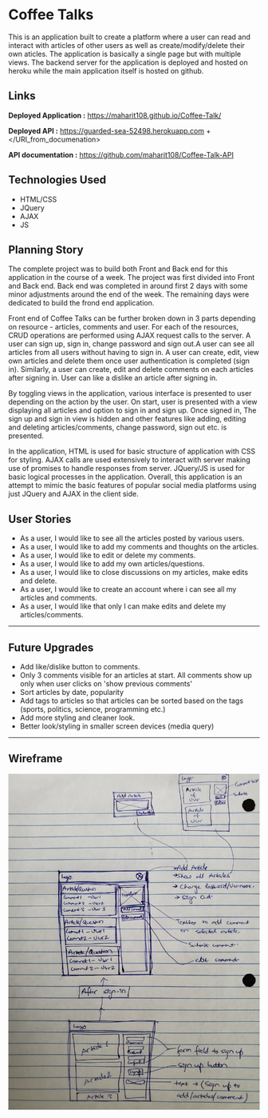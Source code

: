 # Coffee Talks

This is an application built to create a platform where a user can read and interact with articles of other users as well as create/modify/delete their own aticles. The application is basically a single page but with multiple views. The backend server for the application is deployed and hosted on heroku while the main application itself is hosted on github.

## Links
**Deployed Application :** <https://maharit108.github.io/Coffee-Talk/>

**Deployed API :** <https://guarded-sea-52498.herokuapp.com> + </URI_from_documenation>

**API documentation :** <https://github.com/maharit108/Coffee-Talk-API>


## Technologies Used
- HTML/CSS
- JQuery
- AJAX
- JS


## Planning Story
The complete project was to build both Front and Back end for this application in the course of a week. The project was first divided into Front and Back end. Back end was completed in around first 2 days with some minor adjustments around the end of the week. The remaining days were dedicated to build the frond end application.

Front end of Coffee Talks can be further broken down in 3 parts depending on resource - articles, comments and user. For each of the resources, CRUD operations are performed using AJAX request calls to the server. A user can sign up, sign in, change password and sign out.A user can see all articles from all users without having to sign in.  A user can create, edit, view own articles and delete them once user authentication is completed (sign in). Similarly, a user can create, edit and delete comments on each articles after signing in. User can like a dislike an article after signing in.

By toggling views in the application, various interface is presented to user depending on the action by the user. On start, user is presented with a view displaying all articles and option to sign in and sign up. Once signed in, The sign up and sign in view is hidden and other features like adding, editing and deleting articles/comments, change password, sign out etc. is presented.

In the application, HTML is used for basic structure of application with CSS for styling. AJAX calls are used extensively to interact with server making use of promises to handle responses from server. JQuery/JS is used for basic logical processes in the application. Overall, this application is an attempt to mimic the basic features of popular social media platforms using just JQuery and AJAX in the client side.

## User Stories
- As a user, I would like to see all the articles posted by various users.
- As a user, I would like to add my comments and thoughts on the articles.
- As a user, I would like to edit or delete my comments.
- As a user, I would like to add my own articles/questions.
- As a user, I would like to close discussions on my articles, make edits and delete.
- As a user, I would like to create an account where i can see all my articles and comments.
- As a user, I would like that only I can make edits and delete my articles/comments.


___
## Future Upgrades
- Add like/dislike button to comments.
- Only 3 comments visible for an articles at start. All comments show up only when user clicks on 'show previous comments'
- Sort articles by date, popularity
- Add tags to articles so that articles can be sorted based on the tags (sports, politics, science, programming etc.)
- Add more styling and cleaner look.
- Better look/styling in smaller screen devices (media query)
___
## Wireframe

<img src='./public/wireframe.jpg' />
